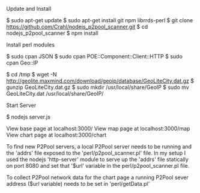 Update and Install

$ sudo apt-get update
$ sudo apt-get install git npm librrds-perl
$ git clone https://github.com/Crahl/nodejs_p2pool_scanner.git
$ cd nodejs_p2pool_scanner
$ npm install

Install perl modules

$ sudo cpan JSON
$ sudo cpan POE::Component::Client::HTTP
$ sudo cpan Geo::IP

$ cd /tmp
$ wget -N http://geolite.maxmind.com/download/geoip/database/GeoLiteCity.dat.gz
$ gunzip GeoLiteCity.dat.gz
$ sudo mkdir /usr/local/share/GeoIP
$ sudo mv GeoLiteCity.dat /usr/local/share/GeoIP/

Start Server

$ nodejs server.js

View base page at localhost:3000/
View map page at localhost:3000/map
View chart page at localhost:3000/chart



To find new P2Pool servers, a local P2Pool server needs to be running and the 'addrs' file exposed to the 'perl/p2pool_scanner.pl' file.
In my setup I used the nodejs 'http-server' module to serve up the 'addrs' file statically on port 8080 and set that '$url' variable in the perl/p2pool_scanner.pl file.

To collect P2Pool network data for the chart page a running P2Pool sever address ($url variable) needs to be set in 'perl/getData.pl'



